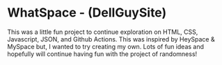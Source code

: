 # WhatSpace - (DellGuySite)

This was a little fun project to continue exploration on HTML, CSS, Javascript, JSON, and Github Actions. This was inspired by HeySpace & MySpace but, I wanted to try creating my own. Lots of fun ideas and hopefully will continue having fun with the project of randomness!
